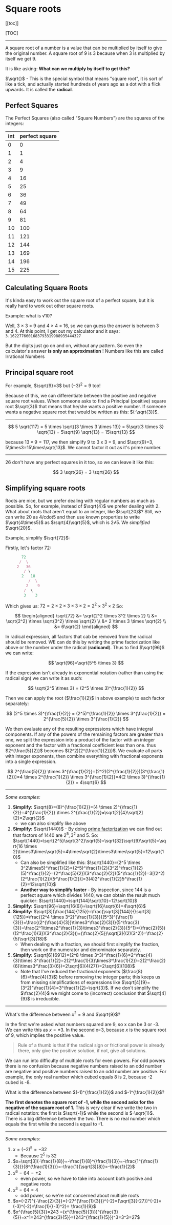 # Square roots

[[toc]]

[TOC]

---

A square root of a number is a value that can be multiplied by itself to give the original number. A square root of 9 is 3 because when 3 is multiplied by itself we get 9.

It is like asking: **What can we multiply by itself to get this?**

$\sqrt{}$ - This is the special symbol that means "square root", it is sort of like a tick, and actually started hundreds of years ago as a dot with a flick upwards. It is called the **radical**.

## Perfect Squares

The Perfect Squares (also called "Square Numbers") are the squares of the integers:

| int | perfect square |
| --- | -------------- |
| 0   | 0              |
| 1   | 1              |
| 2   | 4              |
| 3   | 9              |
| 4   | 16             |
| 5   | 25             |
| 6   | 36             |
| 7   | 49             |
| 8   | 64             |
| 9   | 81             |
| 10  | 100            |
| 11  | 121            |
| 12  | 144            |
| 13  | 169            |
| 14  | 196            |
| 15  | 225            |

## Calculating Square Roots

It's kinda easy to work out the square root of a perfect square, but it is really hard to work out other square roots.

Example: what is √10?

Well, 3 × 3 = 9 and 4 × 4 = 16, so we can guess the answer is between 3 and 4. At this point, I get out my calculator and it says: `3.1622776601683793319988935444327`

But the digits just go on and on, without any pattern. So even the calculator's answer **is only an approximation** ! Numbers like this are called Irrational Numbers

## Principal square root

For example, $\sqrt{9}=3$ but $(-3)^2=9$ too!

Because of this, we can differentiate between the positive and negative square root values. When someone asks to find a Principal (positive) square root $\sqrt{3}$ that means that he/she wants a positive number. If someone wants a negative square root that would be written as this: $(-\sqrt{3})$.

---

$$
5 \sqrt{117} = 5 \times \sqrt{(3 \times 3 \times 13)} = 5\sqrt{3 \times 3} \sqrt{13} = 5\sqrt{9} \sqrt{13} = 15\sqrt{13}
$$

because $13 \times 9 = 117$, we then simplify 9 to 3 x 3 = 9, and $\sqrt{9}=3, 5\times3=15\times\sqrt{13}$. We cannot factor it out as it's prime number.

---

26 don't have any perfect squares in it too, so we can leave it like this:

$$
3 \sqrt{26} = 3 \sqrt{26}
$$

## Simplifying square roots

Roots are nice, but we prefer dealing with regular numbers as much as possible. So, for example, instead of $\sqrt{4}$ we prefer dealing with 2. What about roots that aren't equal to an integer, like $\sqrt{20}$? Still, we can write 20 as 4/cdot5 and then use known properties to write $\sqrt{4\times5}$ as $\sqrt{4}\sqrt{5}$, which is 2√5. We _simplified_ $\sqrt{20}$.

Example, simplify $\sqrt{72}$:

Firstly, let's factor 72:

```js
       72
      /  \
     2   36
        / \
       2   18
          /  \
         2    9
		/  \
		3    3
```

Which gives us: $72 = 2 \times 2 \times 3 \times 3 \times 2 = 2^2 \times 3^2 \times 2$ So:

$$
\begin{aligned}
\sqrt{72} &= \sqrt{2^2 \times 3^2 \times 2} \\ &= \sqrt{2^2} \times \sqrt{3^2} \times \sqrt{2} \\ &= 2 \times 3 \times \sqrt{2} \\ &= 6\sqrt{2}
\end{aligned}
$$

In radical expression, all factors that cab be removed from the radical should be removed. WE can do this by writing the prime factorization like above or the number under the radical (**radicand**). Thus to find $\sqrt{96}$ we can write:

$$
\sqrt{96}=\sqrt{5^5 \times 3}
$$

If the expression isn't already in exponential notation (rather than using the radical sign) we can write it as such:

$$
\sqrt{2^5 \times 3} = (2^5 \times 3)^{\frac{1}{2}}
$$

Then we can apply the root ($\frac{1}{2}$ in above example) to each factor separately:

$$
(2^5 \times 3)^{\frac{1}{2}} = (2^5)^{\frac{1}{2}} \times 3^{\frac{1}{2}} = 2^{\frac{5}{2}} \times 3^{\frac{1}{2}}
$$

We then evaluate any of the resulting expressions which have integral components. If any of the powers of the remaining factors are greater than one, we split the expression into a product of the factor with an integer exponent and the factor with a fractional coefficient less than one. thus $2^{\frac{5}{2}}$ becomes $(2^2)(2^{\frac{1}{2}})$. We evaluate all parts with integer exponents, then combine everything with fractional exponents into a single expression.

$$
2^{\frac{5}{2}} \times 3^{\frac{1}{2}}=(2^2)(2^{\frac{1}{2}})(3^{\frac{1}{2}})=4 \times 2^{\frac{1}{2}} \times 3^{\frac{1}{2}}=4(2 \times 3)^{\frac{1}{2}} = 4\sqrt{6}
$$

---

_Some examples:_

1. **Simplify:** $\sqrt{8}=(8)^{\frac{1}{2}}=(4 \times 2)^{\frac{1}{2}}=4^{\frac{1}{2}} \times 2^{\frac{1}{2}}=\sqrt[2]{4}\sqrt[2]{2}=2\sqrt{2}$
    - we can also simplify like above
2. **Simplify:** $\sqrt{1440}$ - By doing [prime factorization](../static/math/simplify_1440.png) we can find out that factors of 1440 are $2^5,3^2$ and 5. So: $\sqrt{1440}=\sqrt{2^5}\sqrt{3^2}\sqrt{5}=\sqrt{32}\sqrt{9}\sqrt{5}=\sqrt{16 \times 2}\times3\times\sqrt{5}=4\times\sqrt{2}\times3\times\sqrt{5}=12\sqrt{10}$
    - Can also be simplified like this: $\sqrt{1440}=(2^5 \times 3^2\times5)^\frac{1}{2}=(2^5)^\frac{1}{2}(3^2)^\frac{1}{2}(5)^\frac{1}{2}=(2^\frac{5}{2})(3^\frac{2}{2})(5^\frac{1}{2})=3[(2^2)(2^\frac{1}{2})(5^\frac{1}{2})]=3(4)2^\frac{1}{2}5^\frac{1}{2}=12\sqrt{10}$
    - **Another way to simplify faster** - By inspection, since 144 is a perfect square which divides 1440, we can obtain the result much quicker: $\sqrt{1440}=\sqrt{144}\sqrt{10}=12\sqrt{10}$
3. **Simplify:** $\sqrt{96}=\sqrt{16(6)}=\sqrt{16}\sqrt{6}=4\sqrt{6}$
4. **Simplify:** $\sqrt[3]{\frac{144}{125}}=\frac{\sqrt[3]{144}}{\sqrt[3]{125}}=\frac{(2^4 \times 3^2)^\frac{1}{3}}{(5^3)^{\frac{1}{3}}}=\frac{(2^{\frac{4}{3}}\times3^\frac{2}{3})}{5^\frac{3}{3}}=\frac{2^1\times2^\frac{1}{3}\times3^\frac{2}{3}}{5^1}=(\frac{2}{5})((2^\frac{1}{3})(3^\frac{2}{3}))=(\frac{2}{5})\sqrt[3]{(2)(3^2)}=\frac{2}{5}\sqrt[3]{18}$
    - When dealing with a fraction, we should first simplify the fraction, then work on the numerator and denominator separately.
5. **Simplify:** $\sqrt[6]{6912}=(2^8 \times 3^3)^\frac{1}{6}=2^\frac{4}{3}\times 3^\frac{1}{2}=2(2^\frac{1}{3}\times3^\frac{1}{2})=2(2^\frac{2}{6}\times3^\frac{3}{6})=2\sqrt[6]{4(27)}=2\sqrt[6]{108}$
    - Note that I've reduced the fractional exponents ($\frac{8}{6}=\frac{4}{3}$) before removing the integer parts; this keeps us from missing simplifications of expressions like $\sqrt[4]{9}=(3^2)^\frac{1}{4}=3^\frac{1}{2}=\sqrt{3}$. If we don't simplify the $\frac{2}{4}$ we might come to (incorrect) conclusion that $\sqrt[4]{9}$ is irreducible.

---

What's the difference between $x^2 = 9$ and $\sqrt{9}$?

In the first we're asked what numbers squared are 9, so x can be 3 or -3. We can write this as $x=\pm 3$. In the second x=3, because _x_ is the square root of 9, which implies the positive value.

> Rule of a thumb is that if the radical sign or frictional power is already there, only give the positive solution, if not, give all solutions.

We can run into difficulty of multiple roots for even powers. For odd powers there is no confusion because negative numbers raised to an odd number are negative and positive numbers raised to an odd number are positive. For example, the only real number which cubed equals 8 is 2, because -2 cubed is -8.

What is the difference between $(-1)^{\frac{1}{2}}$ and $-1^{\frac{1}{2}}$?

**The first denotes the square root of -1, while the second asks for the negative of the square root of 1.** This is very clear if we write the two in radical notation: the first is $\sqrt{-1}$ while the second is $-\sqrt{1}$. There is a big difference between the two. There is no real number which equals the first while the second is equal to -1.

---

_Some examples:_

1. $x=(-2)^5=-32$
    - Because $2^5$ is 32
2. $x=\sqrt[3]{-\frac{1}{8}}=-\frac{1}{8}^{\frac{1}{3}}=-\frac{1^{\frac{1}{3}}}{8^{\frac{1}{3}}}=-\frac{1}{\sqrt[3]{8}}=-\frac{1}{2}$
3. $x^6=64=\pm2$
    - even power, so we have to take into account both positive and negative roots
4. $x^3=64=4$
    - odd power, so we're not concerned about multiple roots
5. $x=(-27)^{-\frac{2}{3}}=(-27^{\frac{1}{3}})^{-2}=(\sqrt[3]{-27})^{-2}=(-3)^{-2}=\frac{1}{(-3)^2}= \frac{1}{9}$
6. $x^{\frac{5}{3}}=243 =(x^{\frac{5}{3}})^{\frac{3}{5}}=x^1=243^{\frac{3}{5}}=(243^{\frac{1}{5}})^3=3^3=27$
